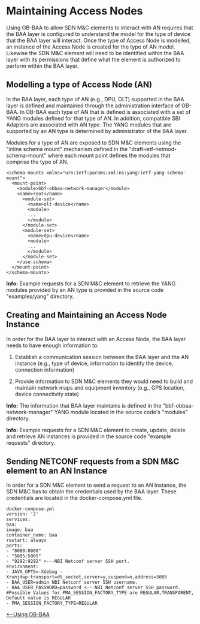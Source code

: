 
<a id="man" />

Maintaining Access Nodes
========================

Using OB-BAA to allow SDN M&C elements to interact with AN requires that
the BAA layer is configured to understand the model for the type of
device that the BAA layer will interact. Once the type of Access Node is
modelled, an instance of the Access Node is created for the type of AN
model. Likewise the SDN M&C element will need to be identified within
the BAA layer with its permissions that define what the element is
authorized to perform within the BAA layer.

Modelling a type of Access Node (AN)
------------------------------------

In the BAA layer, each type of AN (e.g., DPU, OLT) supported in the BAA
layer is defined and maintained through the administration interface of
OB-BAA. In OB-BAA each type of AN that is defined is associated with a
set of YANG modules defined for that type of AN. In addition, compatible
SBI Adapters are associated with AN type. The YANG modules that are
supported by an AN type is determined by administrator of the BAA layer.

Modules for a type of AN are exposed to SDN M&C elements using the
"inline schema mount" mechanism defined in the
"draft-ietf-netmod-schema-mount" where each mount point defines the
modules that comprise the type of AN.

```
<schema-mounts xmlns="urn:ietf:params:xml:ns:yang:ietf-yang-schema-mount">
  <mount-point>
    <module>bbf-obbaa-network-manager</module>
    <name>root</name>
      <module-set>
        <name>olt-device</name>
        <module>
        ...
        </module>
      </module-set>
      <module-set>
        <name>dpu-device</name>
        <module>
        ...
        </module>
      </module-set>
    </use-schema>
  </mount-point>
</schema-mounts>

```

**Info:** Example requests for a SDN M&C element to retrieve the YANG modules
provided by an AN type is provided in the source code \"examples/yang\"
directory.

Creating and Maintaining an Access Node Instance
------------------------------------------------

In order for the BAA layer to interact with an Access Node, the BAA
layer needs to have enough information to:

1.  Establish a communication session between the BAA layer and the AN
    instance (e.g., type of device, information to identify the device,
    connection information)

2.  Provide information to SDN M&C elements they would need to build and
    maintain network maps and equipment inventory (e.g., GPS location,
    device connectivity state)

**Info:** The information that BAA layer maintains is defined in the
\"bbf-obbaa-network-manager\" YANG module located in the source code\'s
"modules" directory.

**Info:** Example requests for a SDN M&C element to create, update, delete and
retrieve AN instances is provided in the source code \"example requests\"
directory.

Sending NETCONF requests from a SDN M&C element to an AN Instance
-----------------------------------------------------------------

In order for a SDN M&C element to send a request to an AN Instance, the
SDN M&C has to obtain the credentials used by the BAA layer. These
credentials are located in the docker-compose.yml file.

```
docker-compose.yml
version: '2'
services:
baa:
image: baa
container_name: baa
restart: always
ports:
- "8080:8080"
- "5005:5005"
- "9292:9292" <---NBI Netconf server SSH port.
environment:
- JAVA_OPTS=-Xdebug -Xrunjdwp:transport=dt_socket,server=y,suspend=n,address=5005
- BAA_USER=admin NBI Netconf server SSH username.
- BAA_USER_PASSWORD=password <---NBI Netconf server SSH password.
#Possible Values for PMA_SESSION_FACTORY_TYPE are REGULAR,TRANSPARENT, Default value is REGULAR
- PMA_SESSION_FACTORY_TYPE=REGULAR
```

[<--Using OB-BAA](../index.md#using)
